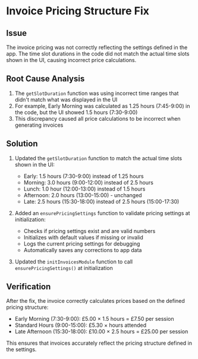 # Invoice Pricing Structure Fix

## Issue
The invoice pricing was not correctly reflecting the settings defined in the app. The time slot durations in the code did not match the actual time slots shown in the UI, causing incorrect price calculations.

## Root Cause Analysis
1. The `getSlotDuration` function was using incorrect time ranges that didn't match what was displayed in the UI
2. For example, Early Morning was calculated as 1.25 hours (7:45-9:00) in the code, but the UI showed 1.5 hours (7:30-9:00)
3. This discrepancy caused all price calculations to be incorrect when generating invoices

## Solution
1. Updated the `getSlotDuration` function to match the actual time slots shown in the UI:
   - Early: 1.5 hours (7:30-9:00) instead of 1.25 hours
   - Morning: 3.0 hours (9:00-12:00) instead of 2.5 hours
   - Lunch: 1.0 hour (12:00-13:00) instead of 1.5 hours
   - Afternoon: 2.0 hours (13:00-15:00) - unchanged
   - Late: 2.5 hours (15:30-18:00) instead of 2.5 hours (15:00-17:30)

2. Added an `ensurePricingSettings` function to validate pricing settings at initialization:
   - Checks if pricing settings exist and are valid numbers
   - Initializes with default values if missing or invalid
   - Logs the current pricing settings for debugging
   - Automatically saves any corrections to app data

3. Updated the `initInvoicesModule` function to call `ensurePricingSettings()` at initialization

## Verification
After the fix, the invoice correctly calculates prices based on the defined pricing structure:
- Early Morning (7:30-9:00): £5.00 × 1.5 hours = £7.50 per session
- Standard Hours (9:00-15:00): £5.30 × hours attended
- Late Afternoon (15:30-18:00): £10.00 × 2.5 hours = £25.00 per session

This ensures that invoices accurately reflect the pricing structure defined in the settings.

